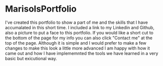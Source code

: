# MarisolsPortfolio
I've created this portfolio to show a part of me and the skills that I have accumalated in this short time. I included a link to my Linkedin and Github, also a picture to put a face to this portfolio. If you would like a short cut to the bottom of the page for my info you can also click "Contact me" at the top of the page. Although it is simple and I would prefer to make a few changes to make this look a little more advanced I am happy with how it came out and how I have implememnted the tools we have learned in a very basic but exicutional way.